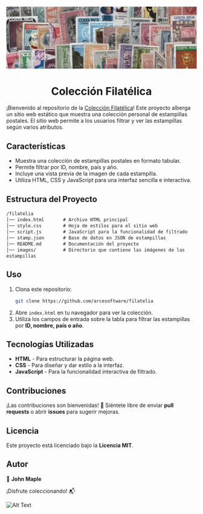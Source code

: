 ![Alt Text](https://github.com/arcesoftware/filatelia/blob/main/images/stamps_cover.JPG?raw=true)

<h1 align="center">Colección Filatélica</h1>

¡Bienvenido al repositorio de la [Colección Filatélica](https://arcesoftware.github.io/filatelia/)! Este proyecto alberga un sitio web estático que muestra una colección personal de estampillas postales. El sitio web permite a los usuarios filtrar y ver las estampillas según varios atributos.

## Características
- Muestra una colección de estampillas postales en formato tabular.
- Permite filtrar por ID, nombre, país y año.
- Incluye una vista previa de la imagen de cada estampilla.
- Utiliza HTML, CSS y JavaScript para una interfaz sencilla e interactiva.

## Estructura del Proyecto

```plaintext
/filatelia
│── index.html       # Archivo HTML principal
│── style.css        # Hoja de estilos para el sitio web
│── script.js        # JavaScript para la funcionalidad de filtrado
│── stamp.json       # Base de datos en JSON de estampillas 
│── README.md        # Documentación del proyecto 
│── images/          # Directorio que contiene las imágenes de las estampillas
```

## Uso

1. Clona este repositorio:  
   ```sh
   git clone https://github.com/arcesoftware/filatelia

2. Abre `index.html` en tu navegador para ver la colección.  
3. Utiliza los campos de entrada sobre la tabla para filtrar las estampillas por **ID, nombre, país o año**.

## Tecnologías Utilizadas  

- **HTML** - Para estructurar la página web.  
- **CSS** - Para diseñar y dar estilo a la interfaz.  
- **JavaScript** - Para la funcionalidad interactiva de filtrado.  

## Contribuciones  

¡Las contribuciones son bienvenidas! 🎉 Siéntete libre de enviar **pull requests** o abrir **issues** para sugerir mejoras.

## Licencia  

Este proyecto está licenciado bajo la **Licencia MIT**.  

## Autor  

👤 **John Maple**  

¡Disfrute coleccionando! 📬

![Alt Text](https://github.com/arcesoftware/filatelia/blob/main/images/stamps.JPG?raw=true)
